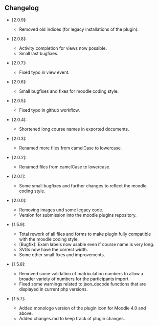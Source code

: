 ## Changelog ##

- [2.0.9]:
    - Removed old indices (for legacy installations of the plugin).

- [2.0.8]:
    - Activity completion for views now possible.
    - Small last bugfixes.

- [2.0.7]:
    - Fixed typo in view event.

- [2.0.6]:
    - Small bugfixes and fixes for moodle coding style.

- [2.0.5]:
    - Fixed typo in github workflow.

- [2.0.4]:
    - Shortened long course names in exported documents.

- [2.0.3]:
    - Renamed more files from camelCase to lowercase.

- [2.0.2]:
    - Renamed files from camelCase to lowercase.

- [2.0.1]:
    - Some small bugfixes and further changes to reflect the moodle coding style.

- [2.0.0]:
    - Removing images und some legacy code.
    - Version for submission into the moodle plugins repository.

- [1.5.9]:
    - Total rework of all files and forms to make plugin fully compatible with the moodle coding style.
    - [Bugfix]: Exam labels now usable even if course name is very long.
    - SVGs now have the correct width.
    - Some other small fixes and improvements.

- [1.5.8]:
    - Removed some validation of matriculation numbers to allow a broader variety of numbers for the participants import.
    - Fixed some warnings related to json_decode functions that are displayed in current php versions.

- [1.5.7]:
    - Added monologo version of the plugin icon for Moodle 4.0 and above.
    - Added changes.md to keep track of plugin changes.
